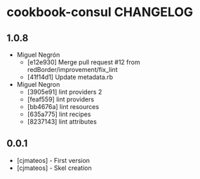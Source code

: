 cookbook-consul CHANGELOG
===============

## 1.0.8

  - Miguel Negrón
    - [e12e930] Merge pull request #12 from redBorder/improvement/fix_lint
    - [41f14d1] Update metadata.rb
  - Miguel Negron
    - [3905e91] lint providers 2
    - [feaf559] lint providers
    - [bb4676a] lint resources
    - [635a775] lint recipes
    - [8237143] lint attributes

0.0.1
-----
- [cjmateos] - First version
- [cjmateos] - Skel creation
